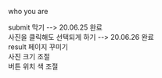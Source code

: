 who you are

submit 막기 --> 20.06.25 완료 <br/>
사진을 클릭해도 선택되게 하기 --> 20.06.26 완료<br/>
result 페이지 꾸미기 <br/>
사진 크기 조절 <br/>
버튼 위치 색 조절  <br/>


